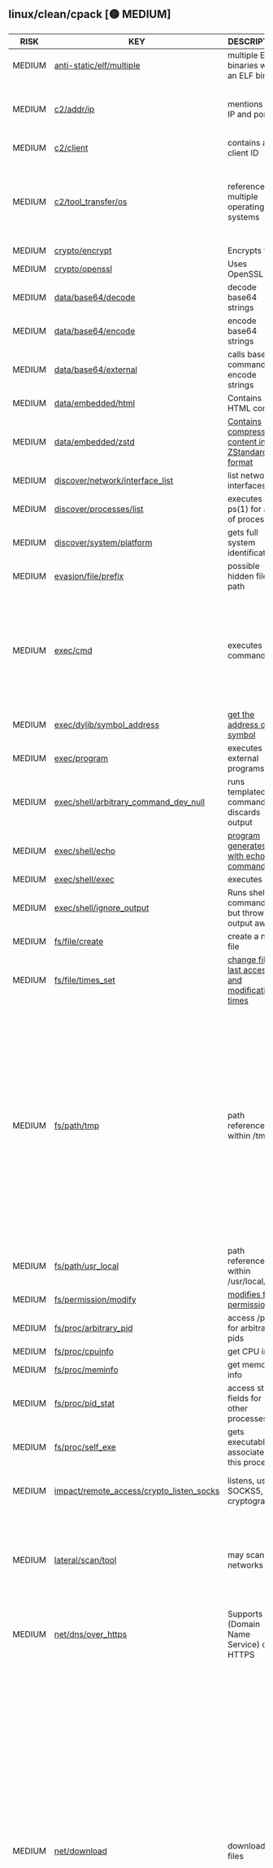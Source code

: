 ## linux/clean/cpack [🟡 MEDIUM]

| RISK | KEY | DESCRIPTION | EVIDENCE |
|--|--|--|--|
| MEDIUM | [anti-static/elf/multiple](https://github.com/chainguard-dev/malcontent/blob/main/rules/anti-static/elf/multiple.yara#multiple_elf) | multiple ELF binaries within an ELF binary | `$elf_head` |
| MEDIUM | [c2/addr/ip](https://github.com/chainguard-dev/malcontent/blob/main/rules/c2/addr/ip.yara#ip_port_mention) | mentions an IP and port | [local_ip](https://github.com/search?q=local_ip&type=code)<br>[use_port](https://github.com/search?q=use_port&type=code)<br>[Port](https://github.com/search?q=Port&type=code)<br>[Ip](https://github.com/search?q=Ip&type=code)<br>[IP](https://github.com/search?q=IP&type=code) |
| MEDIUM | [c2/client](https://github.com/chainguard-dev/malcontent/blob/main/rules/c2/client.yara#clientID) | contains a client ID | [clientID](https://github.com/search?q=clientID&type=code) |
| MEDIUM | [c2/tool_transfer/os](https://github.com/chainguard-dev/malcontent/blob/main/rules/c2/tool_transfer/os.yara#multiple_os_ref) | references multiple operating systems | [https://](https://)<br>[Windows](https://github.com/search?q=Windows&type=code)<br>[http://](http://)<br>[windows](https://github.com/search?q=windows&type=code)<br>[Darwin](https://github.com/search?q=Darwin&type=code)<br>[linux](https://github.com/search?q=linux&type=code)<br>[Linux](https://github.com/search?q=Linux&type=code)<br>[macOS](https://github.com/search?q=macOS&type=code) |
| MEDIUM | [crypto/encrypt](https://github.com/chainguard-dev/malcontent/blob/main/rules/crypto/encrypt.yara#file_crypter) | Encrypts files | [cryptor](https://github.com/search?q=cryptor&type=code) |
| MEDIUM | [crypto/openssl](https://github.com/chainguard-dev/malcontent/blob/main/rules/crypto/openssl.yara#openssl_user) | Uses OpenSSL | [OpenSSL](https://github.com/search?q=OpenSSL&type=code)<br>[openssl](https://github.com/search?q=openssl&type=code) |
| MEDIUM | [data/base64/decode](https://github.com/chainguard-dev/malcontent/blob/main/rules/data/base64/base64-decode.yara#py_base64_decode) | decode base64 strings | [py_base64_decode::base64_decode](https://github.com/search?q=py_base64_decode%3A%3Abase64_decode&type=code) |
| MEDIUM | [data/base64/encode](https://github.com/chainguard-dev/malcontent/blob/main/rules/data/base64/base64-encode.yara#py_base64_encode) | encode base64 strings | [py_base64_encode::base64_encode](https://github.com/search?q=py_base64_encode%3A%3Abase64_encode&type=code) |
| MEDIUM | [data/base64/external](https://github.com/chainguard-dev/malcontent/blob/main/rules/data/base64/external.yara#base64_shell_encode) | calls base64 command to encode strings | [base64_shell_encode::base64](https://github.com/search?q=base64_shell_encode%3A%3Abase64&type=code) |
| MEDIUM | [data/embedded/html](https://github.com/chainguard-dev/malcontent/blob/main/rules/data/embedded/embedded-html.yara#html) | Contains HTML content | [<html>](https://github.com/search?q=%3Chtml%3E&type=code) |
| MEDIUM | [data/embedded/zstd](https://github.com/chainguard-dev/malcontent/blob/main/rules/data/embedded/embedded-zstd.yara#embedded_zstd) | [Contains compressed content in ZStandard format](https://github.com/facebook/zstd) | `$ref` |
| MEDIUM | [discover/network/interface_list](https://github.com/chainguard-dev/malcontent/blob/main/rules/discover/network/interface-list.yara#bsd_ifaddrs) | list network interfaces | [freeifaddrs](https://github.com/search?q=freeifaddrs&type=code)<br>[getifaddrs](https://github.com/search?q=getifaddrs&type=code) |
| MEDIUM | [discover/processes/list](https://github.com/chainguard-dev/malcontent/blob/main/rules/discover/processes/list.yara#ps_exec) | executes ps(1) for a list of processes | [ps ax](https://github.com/search?q=ps+ax&type=code)<br>[#!](https://github.com/search?q=%23%21&type=code) |
| MEDIUM | [discover/system/platform](https://github.com/chainguard-dev/malcontent/blob/main/rules/discover/system/platform.yara#uname_a) | gets full system identification | [uname -a](https://github.com/search?q=uname+-a&type=code) |
| MEDIUM | [evasion/file/prefix](https://github.com/chainguard-dev/malcontent/blob/main/rules/evasion/file/prefix/prefix.yara#static_hidden_path) | possible hidden file path | [/home/linuxbrew/.linuxbrew](https://github.com/search?q=%2Fhome%2Flinuxbrew%2F.linuxbrew&type=code) |
| MEDIUM | [exec/cmd](https://github.com/chainguard-dev/malcontent/blob/main/rules/exec/cmd/cmd.yara#exec) | executes a command | [_ZZN12_GLOBAL__N_117TryRunCommandImpl18DoNotRunExecutableERKNSt7_](https://github.com/search?q=_ZZN12_GLOBAL__N_117TryRunCommandImpl18DoNotRunExecutableERKNSt7_&type=code)<br>[N_125cmFunctionFunctionBlocker16StartCommandNameEv](https://github.com/search?q=N_125cmFunctionFunctionBlocker16StartCommandNameEv&type=code)<br>[_N_124cmForEachFunctionBlocker16StartCommandNameEv](https://github.com/search?q=_N_124cmForEachFunctionBlocker16StartCommandNameEv&type=code)<br>[_N_122cmMacroFunctionBlocker16StartCommandNameEv](https://github.com/search?q=_N_122cmMacroFunctionBlocker16StartCommandNameEv&type=code)<br>[_N_122cmBlockFunctionBlocker16StartCommandNameEv](https://github.com/search?q=_N_122cmBlockFunctionBlocker16StartCommandNameEv&type=code)<br>[_ZNK22cmWhileFunctionBlocker16StartCommandNameEv](https://github.com/search?q=_ZNK22cmWhileFunctionBlocker16StartCommandNameEv&type=code)<br>[_ZN13cmSystemTools25s_DisableRunCommandOutputE](https://github.com/search?q=_ZN13cmSystemTools25s_DisableRunCommandOutputE&type=code)<br>[_ZNK19cmIfFunctionBlocker16StartCommandNameEv](https://github.com/search?q=_ZNK19cmIfFunctionBlocker16StartCommandNameEv&type=code)<br>[_ZN13cmSystemTools23s_RunCommandHideConsoleE](https://github.com/search?q=_ZN13cmSystemTools23s_RunCommandHideConsoleE&type=code)<br>[cmExecuteCommand](https://github.com/search?q=cmExecuteCommand&type=code)<br>[StartupCommands](https://github.com/search?q=StartupCommands&type=code) |
| MEDIUM | [exec/dylib/symbol_address](https://github.com/chainguard-dev/malcontent/blob/main/rules/exec/dylib/symbol-address.yara#dlsym) | [get the address of a symbol](https://man7.org/linux/man-pages/man3/dlsym.3.html) | [dlsym](https://github.com/search?q=dlsym&type=code) |
| MEDIUM | [exec/program](https://github.com/chainguard-dev/malcontent/blob/main/rules/exec/program/program.yara#execall) | executes external programs | [execvp](https://github.com/search?q=execvp&type=code) |
| MEDIUM | [exec/shell/arbitrary_command_dev_null](https://github.com/chainguard-dev/malcontent/blob/main/rules/exec/shell/arbitrary_command-dev_null.yara#cmd_dev_null) | runs templated commands, discards output | [%s > /dev/null](https://github.com/search?q=%25s+%3E+%2Fdev%2Fnull&type=code) |
| MEDIUM | [exec/shell/echo](https://github.com/chainguard-dev/malcontent/blob/main/rules/exec/shell/echo.yara#elf_calls_shell_echo) | [program generates text with echo command](https://linux.die.net/man/1/echo) | [echo >nul](https://github.com/search?q=echo+%3Enul&type=code)<br>[echo x %s](https://github.com/search?q=echo+x+%25s&type=code) |
| MEDIUM | [exec/shell/exec](https://github.com/chainguard-dev/malcontent/blob/main/rules/exec/shell/exec.yara#calls_shell) | executes shell | [/bin/sh](https://github.com/search?q=%2Fbin%2Fsh&type=code) |
| MEDIUM | [exec/shell/ignore_output](https://github.com/chainguard-dev/malcontent/blob/main/rules/exec/shell/ignore_output.yara#ignore_output_val) | Runs shell commands but throws output away | [s > /dev/null 2>&1](https://github.com/search?q=s+%3E+%2Fdev%2Fnull+2%3E%261&type=code) |
| MEDIUM | [fs/file/create](https://github.com/chainguard-dev/malcontent/blob/main/rules/fs/file/file-create.yara#CreateFile) | create a new file | [CreateFileSetERKNS](https://github.com/search?q=CreateFileSetERKNS&type=code) |
| MEDIUM | [fs/file/times_set](https://github.com/chainguard-dev/malcontent/blob/main/rules/fs/file/file-times-set.yara#utimes) | [change file last access and modification times](https://linux.die.net/man/2/utimes) | [utime](https://github.com/search?q=utime&type=code) |
| MEDIUM | [fs/path/tmp](https://github.com/chainguard-dev/malcontent/blob/main/rules/fs/path/tmp.yara#tmp_path) | path reference within /tmp | [/tmp/cmake-20240927-3632-facy7m/cmake-3.30.4/Source/CPack/IFW/cmCPack](https://github.com/search?q=%2Ftmp%2Fcmake-20240927-3632-facy7m%2Fcmake-3.30.4%2FSource%2FCPack%2FIFW%2FcmCPack&type=code)<br>[/tmp/cmake-20240927-3632-facy7m/cmake-3.30.4/Source/CPack/cmCPackDebG](https://github.com/search?q=%2Ftmp%2Fcmake-20240927-3632-facy7m%2Fcmake-3.30.4%2FSource%2FCPack%2FcmCPackDebG&type=code)<br>[/tmp/cmake-20240927-3632-facy7m/cmake-3.30.4/Source/CPack/cmCPackInno](https://github.com/search?q=%2Ftmp%2Fcmake-20240927-3632-facy7m%2Fcmake-3.30.4%2FSource%2FCPack%2FcmCPackInno&type=code)<br>[/tmp/cmake-20240927-3632-facy7m/cmake-3.30.4/Source/CPack/cmCPackNSIS](https://github.com/search?q=%2Ftmp%2Fcmake-20240927-3632-facy7m%2Fcmake-3.30.4%2FSource%2FCPack%2FcmCPackNSIS&type=code)<br>[/tmp/cmake-20240927-3632-facy7m/cmake-3.30.4/Source/CPack/cmCPackNuGe](https://github.com/search?q=%2Ftmp%2Fcmake-20240927-3632-facy7m%2Fcmake-3.30.4%2FSource%2FCPack%2FcmCPackNuGe&type=code)<br>[/tmp/cmake-20240927-3632-facy7m/cmake-3.30.4/Source/CPack/cmCPackSTGZ](https://github.com/search?q=%2Ftmp%2Fcmake-20240927-3632-facy7m%2Fcmake-3.30.4%2FSource%2FCPack%2FcmCPackSTGZ&type=code)<br>[/tmp/cmake-20240927-3632-facy7m/cmake-3.30.4/Utilities/cmcurl/lib/vtl](https://github.com/search?q=%2Ftmp%2Fcmake-20240927-3632-facy7m%2Fcmake-3.30.4%2FUtilities%2Fcmcurl%2Flib%2Fvtl&type=code)<br>[/tmp/cmake-20240927-3632-facy7m/cmake-3.30.4/Source/CPack/cmCPackGene](https://github.com/search?q=%2Ftmp%2Fcmake-20240927-3632-facy7m%2Fcmake-3.30.4%2FSource%2FCPack%2FcmCPackGene&type=code)<br>[/tmp/cmake-20240927-3632-facy7m/cmake-3.30.4/Source/CPack/cmCPackRPMG](https://github.com/search?q=%2Ftmp%2Fcmake-20240927-3632-facy7m%2Fcmake-3.30.4%2FSource%2FCPack%2FcmCPackRPMG&type=code)<br>[/tmp/cmake-20240927-3632-facy7m/cmake-3.30.4/Source/CPack/cmCPackArch](https://github.com/search?q=%2Ftmp%2Fcmake-20240927-3632-facy7m%2Fcmake-3.30.4%2FSource%2FCPack%2FcmCPackArch&type=code)<br>[/tmp/cmake-20240927-3632-facy7m/cmake-3.30.4/Source/CPack/cmCPackExte](https://github.com/search?q=%2Ftmp%2Fcmake-20240927-3632-facy7m%2Fcmake-3.30.4%2FSource%2FCPack%2FcmCPackExte&type=code)<br>[/tmp/cmake-20240927-3632-facy7m/cmake-3.30.4/Source/CPack/cpack.cxx](https://github.com/search?q=%2Ftmp%2Fcmake-20240927-3632-facy7m%2Fcmake-3.30.4%2FSource%2FCPack%2Fcpack.cxx&type=code) |
| MEDIUM | [fs/path/usr_local](https://github.com/chainguard-dev/malcontent/blob/main/rules/fs/path/usr-local.yara#usr_local_bin_path) | path reference within /usr/local/bin | [/usr/local/bin](https://github.com/search?q=%2Fusr%2Flocal%2Fbin&type=code) |
| MEDIUM | [fs/permission/modify](https://github.com/chainguard-dev/malcontent/blob/main/rules/fs/permission/permission-modify.yara#chmod) | [modifies file permissions](https://linux.die.net/man/1/chmod) | [chmod](https://github.com/search?q=chmod&type=code) |
| MEDIUM | [fs/proc/arbitrary_pid](https://github.com/chainguard-dev/malcontent/blob/main/rules/fs/proc/arbitrary-pid.yara#proc_arbitrary) | access /proc for arbitrary pids | [/proc/%d/stat](https://github.com/search?q=%2Fproc%2F%25d%2Fstat&type=code) |
| MEDIUM | [fs/proc/cpuinfo](https://github.com/chainguard-dev/malcontent/blob/main/rules/fs/proc/cpuinfo.yara#proc_cpuinfo) | get CPU info | [/proc/cpuinfo](https://github.com/search?q=%2Fproc%2Fcpuinfo&type=code) |
| MEDIUM | [fs/proc/meminfo](https://github.com/chainguard-dev/malcontent/blob/main/rules/fs/proc/meminfo.yara#proc_meminfo_val) | get memory info | [/proc/meminfo](https://github.com/search?q=%2Fproc%2Fmeminfo&type=code) |
| MEDIUM | [fs/proc/pid_stat](https://github.com/chainguard-dev/malcontent/blob/main/rules/fs/proc/pid-stat.yara#proc_pid_stat) | access status fields for other processes | [/proc/%d/stat](https://github.com/search?q=%2Fproc%2F%25d%2Fstat&type=code) |
| MEDIUM | [fs/proc/self_exe](https://github.com/chainguard-dev/malcontent/blob/main/rules/fs/proc/self-exe.yara#proc_self_exe) | gets executable associated to this process | [/proc/self/exe](https://github.com/search?q=%2Fproc%2Fself%2Fexe&type=code) |
| MEDIUM | [impact/remote_access/crypto_listen_socks](https://github.com/chainguard-dev/malcontent/blob/main/rules/impact/remote_access/crypto_listen_socks.yara#socks_crypto_listener) | listens, uses SOCKS5, and cryptography | [SOCKS5](https://github.com/search?q=SOCKS5&type=code)<br>[listen](https://github.com/search?q=listen&type=code)<br>[crypto](https://github.com/search?q=crypto&type=code)<br>[socks5](https://github.com/search?q=socks5&type=code) |
| MEDIUM | [lateral/scan/tool](https://github.com/chainguard-dev/malcontent/blob/main/rules/lateral/scan/scan_tool.yara#generic_scan_tool) | may scan networks | [%d.%d.%d.%d](https://github.com/search?q=%25d.%25d.%25d.%25d&type=code)<br>[connect](https://github.com/search?q=connect&type=code)<br>[Target](https://github.com/search?q=Target&type=code)<br>[socket](https://github.com/search?q=socket&type=code)<br>[target](https://github.com/search?q=target&type=code)<br>[probe](https://github.com/search?q=probe&type=code)<br>[port](https://github.com/search?q=port&type=code)<br>[scan](https://github.com/search?q=scan&type=code)<br>[Port](https://github.com/search?q=Port&type=code) |
| MEDIUM | [net/dns/over_https](https://github.com/chainguard-dev/malcontent/blob/main/rules/net/dns/dns-over-https.yara#doh_refs) | Supports DNS (Domain Name Service) over HTTPS | [application/dns-message](https://github.com/search?q=application%2Fdns-message&type=code) |
| MEDIUM | [net/download](https://github.com/chainguard-dev/malcontent/blob/main/rules/net/download/download.yara#download) | download files | [CPACK_INNOSETUP_DOWNLOAD_HASHES_INTERNAL](https://github.com/search?q=CPACK_INNOSETUP_DOWNLOAD_HASHES_INTERNAL&type=code)<br>[CPACK_INNOSETUP_DOWNLOAD_COUNT_INTERNAL](https://github.com/search?q=CPACK_INNOSETUP_DOWNLOAD_COUNT_INTERNAL&type=code)<br>[CPACK_INNOSETUP_DOWNLOAD_URLS_INTERNAL](https://github.com/search?q=CPACK_INNOSETUP_DOWNLOAD_URLS_INTERNAL&type=code)<br>[skipping download as file already](https://github.com/search?q=skipping+download+as+file+already&type=code)<br>[protected CPackDownloadComponents](https://github.com/search?q=protected+CPackDownloadComponents&type=code)<br>[compute hash on downloaded file](https://github.com/search?q=compute+hash+on+downloaded+file&type=code)<br>[protected CPackDownloadArchives](https://github.com/search?q=protected+CPackDownloadArchives&type=code)<br>[protected CPackDownloadHashes](https://github.com/search?q=protected+CPackDownloadHashes&type=code)<br>[protected CPackDownloadCount](https://github.com/search?q=protected+CPackDownloadCount&type=code)<br>[for the URL download method](https://github.com/search?q=for+the+URL+download+method&type=code)<br>[protected CPackDownloadUrls](https://github.com/search?q=protected+CPackDownloadUrls&type=code)<br>[partial download completed](https://github.com/search?q=partial+download+completed&type=code)<br>[DOWNLOAD missing VAR for](https://github.com/search?q=DOWNLOAD+missing+VAR+for&type=code)<br>[DOWNLOAD cannot set http](https://github.com/search?q=DOWNLOAD+cannot+set+http&type=code)<br>[DOWNLOAD cannot set user](https://github.com/search?q=DOWNLOAD+cannot+set+user&type=code)<br>[DOWNLOAD cannot set TLS](https://github.com/search?q=DOWNLOAD+cannot+set+TLS&type=code)<br>[hash on failed download](https://github.com/search?q=hash+on+failed+download&type=code)<br>[DOWNLOAD cannot set url](https://github.com/search?q=DOWNLOAD+cannot+set+url&type=code)<br>[DOWNLOAD HASH mismatch](https://github.com/search?q=DOWNLOAD+HASH+mismatch&type=code)<br>[CPACK_IFW_DOWNLOAD_ALL](https://github.com/search?q=CPACK_IFW_DOWNLOAD_ALL&type=code)<br>[completely downloaded](https://github.com/search?q=completely+downloaded&type=code)<br>[DOWNLOAD missing ALGO](https://github.com/search?q=DOWNLOAD+missing+ALGO&type=code)<br>[download_write header](https://github.com/search?q=download_write+header&type=code)<br>[is already downloaded](https://github.com/search?q=is+already+downloaded&type=code)<br>[download_write body](https://github.com/search?q=download_write+body&type=code)<br>[CPACK_USES_DOWNLOAD](https://github.com/search?q=CPACK_USES_DOWNLOAD&type=code)<br>[CPACK_DOWNLOAD_SITE](https://github.com/search?q=CPACK_DOWNLOAD_SITE&type=code)<br>[CPACK_DOWNLOAD_ALL](https://github.com/search?q=CPACK_DOWNLOAD_ALL&type=code)<br>[Call DownloadFile](https://github.com/search?q=Call+DownloadFile&type=code)<br>[cw_download_write](https://github.com/search?q=cw_download_write&type=code)<br>[t resume download](https://github.com/search?q=t+resume+download&type=code)<br>[VERIFY_DOWNLOADS](https://github.com/search?q=VERIFY_DOWNLOADS&type=code)<br>[DOWNLOAD error](https://github.com/search?q=DOWNLOAD+error&type=code)<br>[isDownloaded](https://github.com/search?q=isDownloaded&type=code)<br>[maxdownload](https://github.com/search?q=maxdownload&type=code)<br>[_DOWNLOADED](https://github.com/search?q=_DOWNLOADED&type=code)<br>[Maxdownload](https://github.com/search?q=Maxdownload&type=code) |
| MEDIUM | [net/download/fetch](https://github.com/chainguard-dev/malcontent/blob/main/rules/net/download/fetch.yara#curl_value) | Invokes curl to download a file | [curl is built without the HTTPS-proxy support.](https://github.com/search?q=curl+is+built+without+the+HTTPS-proxy+support.&type=code)<br>[curl function was given a bad argument](https://github.com/search?q=curl+function+was+given+a+bad+argument&type=code)<br>[curl due to a build-time decision.](https://github.com/search?q=curl+due+to+a+build-time+decision.&type=code)<br>[curl lacks IDN support](https://github.com/search?q=curl+lacks+IDN+support&type=code)<br>[curl user interface](https://github.com/search?q=curl+user+interface&type=code)<br>[curl understands](https://github.com/search?q=curl+understands&type=code)<br>[curl offers](https://github.com/search?q=curl+offers&type=code) |
| MEDIUM | [net/http/accept](https://github.com/chainguard-dev/malcontent/blob/main/rules/net/http/accept.yara#http_accept_binary) | accepts binary files via HTTP | [application/octet-stream](https://github.com/search?q=application%2Foctet-stream&type=code)<br>[Accept](https://github.com/search?q=Accept&type=code) |
| MEDIUM | [net/http/cookies](https://github.com/chainguard-dev/malcontent/blob/main/rules/net/http/cookies.yara#http_cookie) | [access HTTP resources using cookies](https://developer.mozilla.org/en-US/docs/Web/HTTP/Cookies) | [Cookie](https://github.com/search?q=Cookie&type=code)<br>[HTTP](https://github.com/search?q=HTTP&type=code) |
| MEDIUM | [net/http/form_upload](https://github.com/chainguard-dev/malcontent/blob/main/rules/net/http/form-upload.yara#http_form_upload) | upload content via HTTP form | [application/x-www-form-urlencoded](https://github.com/search?q=application%2Fx-www-form-urlencoded&type=code)<br>[POST](https://github.com/search?q=POST&type=code)<br>[post](https://github.com/search?q=post&type=code) |
| MEDIUM | [net/http/post](https://github.com/chainguard-dev/malcontent/blob/main/rules/net/http/post.yara#http_post) | submits content to websites | [Content-Type: application/dns](https://github.com/search?q=Content-Type%3A+application%2Fdns&type=code)<br>[Content-Type: application/x](https://github.com/search?q=Content-Type%3A+application%2Fx&type=code)<br>[http](https://github.com/search?q=http&type=code)<br>[HTTP](https://github.com/search?q=HTTP&type=code)<br>[POST](https://github.com/search?q=POST&type=code) |
| MEDIUM | [net/ip/host_port](https://github.com/chainguard-dev/malcontent/blob/main/rules/net/ip/host_port.yara#host_port_ref) | connects to an arbitrary hostname:port | `$host_port` |
| MEDIUM | [net/ip/parse](https://github.com/chainguard-dev/malcontent/blob/main/rules/net/ip/ip-parse.yara#inet_pton) | parses IP address (IPv4 or IPv6) | [inet_pton](https://github.com/search?q=inet_pton&type=code) |
| MEDIUM | [net/ip/string](https://github.com/chainguard-dev/malcontent/blob/main/rules/net/ip/ip-string.yara#inet_ntoa) | [converts IP address from byte to string](https://linux.die.net/man/3/inet_ntoa) | [inet_ntop](https://github.com/search?q=inet_ntop&type=code) |
| MEDIUM | [net/proxy/socks5](https://github.com/chainguard-dev/malcontent/blob/main/rules/net/proxy/socks5.yara#socks5) | Supports SOCK5 proxies | [SOCKS5](https://github.com/search?q=SOCKS5&type=code)<br>[socks5](https://github.com/search?q=socks5&type=code) |
| MEDIUM | [net/proxy/tunnel](https://github.com/chainguard-dev/malcontent/blob/main/rules/net/proxy/tunnel_proxy.yara#tunnel_proxy) | network tunnel proxy | [TLSVersion](https://github.com/search?q=TLSVersion&type=code)<br>[socket](https://github.com/search?q=socket&type=code)<br>[tunnel](https://github.com/search?q=tunnel&type=code)<br>[SOCKS5](https://github.com/search?q=SOCKS5&type=code)<br>[crypto](https://github.com/search?q=crypto&type=code)<br>[proxy](https://github.com/search?q=proxy&type=code)<br>[Proxy](https://github.com/search?q=Proxy&type=code) |
| MEDIUM | [net/rpc/ntlm](https://github.com/chainguard-dev/malcontent/blob/main/rules/net/rpc/ntlm.yara#windows_ntlm_auth) | supports Windows NTLM authentication | [ntlm](https://github.com/search?q=ntlm&type=code)<br>[NTLM](https://github.com/search?q=NTLM&type=code) |
| MEDIUM | [net/socket/listen](https://github.com/chainguard-dev/malcontent/blob/main/rules/net/socket/socket-listen.yara#listen) | generic listen string | [socket](https://github.com/search?q=socket&type=code)<br>[listen](https://github.com/search?q=listen&type=code)<br>[accept](https://github.com/search?q=accept&type=code) |
| MEDIUM | [net/socket/pair](https://github.com/chainguard-dev/malcontent/blob/main/rules/net/socket/pair.yara#socket_pair) | create a pair of connected sockets | [socketpair](https://github.com/search?q=socketpair&type=code) |
| MEDIUM | [net/tcp/ssh](https://github.com/chainguard-dev/malcontent/blob/main/rules/net/tcp/ssh.yara#ssh) | Supports SSH (secure shell) | [SSH](https://github.com/search?q=SSH&type=code) |
| MEDIUM | [net/url/embedded](https://github.com/chainguard-dev/malcontent/blob/main/rules/net/url/embedded.yara#http_url_with_php) | contains hardcoded PHP endpoint | [https://jrsoftware.org/isinfo.php?](https://jrsoftware.org/isinfo.php?) |
| MEDIUM | [net/url/encode](https://github.com/chainguard-dev/malcontent/blob/main/rules/net/url/encode.yara#url_encode) | encodes URL, likely to pass GET variables | [urlencode](https://github.com/search?q=urlencode&type=code) |
| MEDIUM | [sus/exclamation](https://github.com/chainguard-dev/malcontent/blob/main/rules/sus/exclamation.yara#exclamations) | gets very excited | [Could not find CMAKE_ROOT !!!](https://github.com/search?q=Could+not+find+CMAKE_ROOT+%21%21%21&type=code) |
| LOW | [c2/addr/url](https://github.com/chainguard-dev/malcontent/blob/main/rules/c2/addr/url.yara#binary_with_url) | binary contains hardcoded URL | [http://www.w3.org/XML/1998/namespace](http://www.w3.org/XML/1998/namespace)<br>[https://jrsoftware.org/isinfo.php](https://jrsoftware.org/isinfo.php)<br>[https://curl.se/docs/hsts.html](https://curl.se/docs/hsts.html)<br>[http://www.w3.org/2000/xmlns/](http://www.w3.org/2000/xmlns/)<br>[http://nsis.sourceforge.net](http://nsis.sourceforge.net)<br>[https://curl.se/docs/http](https://curl.se/docs/http) |
| LOW | [c2/tool_transfer/arch](https://github.com/chainguard-dev/malcontent/blob/main/rules/c2/tool_transfer/arch.yara#arch_ref) | references a specific architecture | [https://](https://)<br>[http://](http://)<br>[arm64](https://github.com/search?q=arm64&type=code)<br>[x86](https://github.com/search?q=x86&type=code) |
| LOW | [credential/password](https://github.com/chainguard-dev/malcontent/blob/main/rules/credential/password/password.yara#password) | references a 'password' | [No password part in the URL](https://github.com/search?q=No+password+part+in+the+URL&type=code)<br>[cannot set user password](https://github.com/search?q=cannot+set+user+password&type=code)<br>[check password](https://github.com/search?q=check+password&type=code)<br>[Bad password](https://github.com/search?q=Bad+password&type=code)<br>[Password](https://github.com/search?q=Password&type=code) |
| LOW | [credential/ssl/private_key](https://github.com/chainguard-dev/malcontent/blob/main/rules/credential/ssl/private_key.yara#private_key_val) | References private keys | [private_key](https://github.com/search?q=private_key&type=code)<br>[privatekey](https://github.com/search?q=privatekey&type=code) |
| LOW | [crypto/aes](https://github.com/chainguard-dev/malcontent/blob/main/rules/crypto/aes.yara#crypto_aes) | Supports AES (Advanced Encryption Standard) | [aes_encrypt](https://github.com/search?q=aes_encrypt&type=code)<br>[AES](https://github.com/search?q=AES&type=code) |
| LOW | [crypto/decrypt](https://github.com/chainguard-dev/malcontent/blob/main/rules/crypto/decrypt.yara#decrypt) | decrypts data | [Decryption is unsupport](https://github.com/search?q=Decryption+is+unsupport&type=code) |
| LOW | [crypto/public_key](https://github.com/chainguard-dev/malcontent/blob/main/rules/crypto/public_key.yara#public_key) | references a 'public key' | [public key](https://github.com/search?q=public+key&type=code)<br>[Public Key](https://github.com/search?q=Public+Key&type=code)<br>[Public key](https://github.com/search?q=Public+key&type=code) |
| LOW | [crypto/tls](https://github.com/chainguard-dev/malcontent/blob/main/rules/crypto/tls.yara#tls) | tls | [TLSVersion](https://github.com/search?q=TLSVersion&type=code) |
| LOW | [data/compression/bzip2](https://github.com/chainguard-dev/malcontent/blob/main/rules/data/compression/bzip2.yara#bzip2) | Works with bzip2 files | [bzip2](https://github.com/search?q=bzip2&type=code) |
| LOW | [data/compression/gzip](https://github.com/chainguard-dev/malcontent/blob/main/rules/data/compression/gzip.yara#gzip) | [works with gzip files](https://www.gnu.org/software/gzip/) | [gzip](https://github.com/search?q=gzip&type=code) |
| LOW | [data/compression/lzma](https://github.com/chainguard-dev/malcontent/blob/main/rules/data/compression/lzma.yara#lzma) | [works with lzma files](https://en.wikipedia.org/wiki/Lempel%E2%80%93Ziv%E2%80%93Markov_chain_algorithm) | [lzma](https://github.com/search?q=lzma&type=code) |
| LOW | [data/compression/zlib](https://github.com/chainguard-dev/malcontent/blob/main/rules/data/compression/zlib.yara#zlib) | uses zlib | [zlib](https://github.com/search?q=zlib&type=code) |
| LOW | [data/compression/zstd](https://github.com/chainguard-dev/malcontent/blob/main/rules/data/compression/zstd.yara#zstd) | Zstandard: fast real-time compression algorithm | [ZSTD_decompressStream](https://github.com/search?q=ZSTD_decompressStream&type=code)<br>`$magic_bytes`<br>`$decompress`<br>[zstd](https://github.com/search?q=zstd&type=code)<br>`$ref` |
| LOW | [data/encoding/base64](https://github.com/chainguard-dev/malcontent/blob/main/rules/data/encoding/base64.yara#b64) | Supports base64 encoded strings | [base64](https://github.com/search?q=base64&type=code) |
| LOW | [data/hash/md5](https://github.com/chainguard-dev/malcontent/blob/main/rules/data/hash/md5.yara#MD5) | Uses the MD5 signature format | [MD5_Update](https://github.com/search?q=MD5_Update&type=code)<br>[MD5_Final](https://github.com/search?q=MD5_Final&type=code)<br>[MD5_Init](https://github.com/search?q=MD5_Init&type=code) |
| LOW | [data/hash/sha256](https://github.com/chainguard-dev/malcontent/blob/main/rules/data/hash/sha256.yara#SHA256) | Uses the SHA256 signature format | [SHA256_](https://github.com/search?q=SHA256_&type=code) |
| LOW | [data/random/insecure](https://github.com/chainguard-dev/malcontent/blob/main/rules/data/random/insecure.yara#bsd_rand) | [generate random numbers insecurely](https://man.openbsd.org/rand) | [srand](https://github.com/search?q=srand&type=code) |
| LOW | [discover/network/interface](https://github.com/chainguard-dev/malcontent/blob/main/rules/discover/network/interface.yara#bsd_if) | get network interfaces by name or index | [if_nametoindex](https://github.com/search?q=if_nametoindex&type=code) |
| LOW | [discover/system/hostname](https://github.com/chainguard-dev/malcontent/blob/main/rules/discover/system/hostname.yara#gethostname) | [get computer host name](https://man7.org/linux/man-pages/man2/sethostname.2.html) | [gethostname](https://github.com/search?q=gethostname&type=code) |
| LOW | [discover/user/HOME](https://github.com/chainguard-dev/malcontent/blob/main/rules/discover/user/HOME.yara#HOME) | [Looks up the HOME directory for the current user](https://man.openbsd.org/login.1#ENVIRONMENT) | [getenv](https://github.com/search?q=getenv&type=code)<br>[HOME](https://github.com/search?q=HOME&type=code) |
| LOW | [discover/user/USER](https://github.com/chainguard-dev/malcontent/blob/main/rules/discover/user/USER.yara#USER) | [Looks up the USER name of the current user](https://man.openbsd.org/login.1#ENVIRONMENT) | [getenv](https://github.com/search?q=getenv&type=code)<br>[USER](https://github.com/search?q=USER&type=code)<br>[ENV](https://github.com/search?q=ENV&type=code) |
| LOW | [exec/conditional/LANG](https://github.com/chainguard-dev/malcontent/blob/main/rules/exec/conditional/LANG.yara#LANG_getenv) | Looks up language of current user | [getenv](https://github.com/search?q=getenv&type=code)<br>[LANG](https://github.com/search?q=LANG&type=code) |
| LOW | [exec/dylib/address_check](https://github.com/chainguard-dev/malcontent/blob/main/rules/exec/dylib/address-check.yara#dladdr) | [determine if address belongs to a shared library](https://man7.org/linux/man-pages/man3/dladdr.3.html) | [dladdr](https://github.com/search?q=dladdr&type=code) |
| LOW | [exec/plugin](https://github.com/chainguard-dev/malcontent/blob/main/rules/exec/plugin/plugin.yara#plugin) | references a 'plugin' | [plugin_state_location](https://github.com/search?q=plugin_state_location&type=code) |
| LOW | [exec/program/background](https://github.com/chainguard-dev/malcontent/blob/main/rules/exec/program/program-background.yara#waitpid) | [wait for process to exit](https://linux.die.net/man/2/waitpid) | [waitpid](https://github.com/search?q=waitpid&type=code) |
| LOW | [exec/shell/SHELL](https://github.com/chainguard-dev/malcontent/blob/main/rules/exec/shell/SHELL.yara#SHELL) | [path to active shell](https://man.openbsd.org/login.1#ENVIRONMENT) | [SHELL](https://github.com/search?q=SHELL&type=code) |
| LOW | [exec/shell/TERM](https://github.com/chainguard-dev/malcontent/blob/main/rules/exec/shell/TERM.yara#TERM) | [Look up or override terminal settings](https://www.gnu.org/software/gettext/manual/html_node/The-TERM-variable.html) | [TERM](https://github.com/search?q=TERM&type=code) |
| LOW | [fs/directory/create](https://github.com/chainguard-dev/malcontent/blob/main/rules/fs/directory/directory-create.yara#mkdir) | [creates directories](https://man7.org/linux/man-pages/man2/mkdir.2.html) | [mkdir](https://github.com/search?q=mkdir&type=code) |
| LOW | [fs/directory/remove](https://github.com/chainguard-dev/malcontent/blob/main/rules/fs/directory/directory-remove.yara#rmdir) | Uses libc functions to remove directories | [rmdir](https://github.com/search?q=rmdir&type=code) |
| LOW | [fs/fifo_create](https://github.com/chainguard-dev/malcontent/blob/main/rules/fs/fifo-create.yara#mkfifo) | make a FIFO special file (a named pipe) | [mkfifo](https://github.com/search?q=mkfifo&type=code) |
| LOW | [fs/file/delete](https://github.com/chainguard-dev/malcontent/blob/main/rules/fs/file/file-delete.yara#unlink) | [deletes files](https://man7.org/linux/man-pages/man2/unlink.2.html) | [unlinkat](https://github.com/search?q=unlinkat&type=code) |
| LOW | [fs/file/delete_forcibly](https://github.com/chainguard-dev/malcontent/blob/main/rules/fs/file/file-delete-forcibly.yara#rm_force) | Forcibly deletes files | [rm -f $TARGET_FILE](https://github.com/search?q=rm+-f+%24TARGET_FILE&type=code) |
| LOW | [fs/file/flags_change](https://github.com/chainguard-dev/malcontent/blob/main/rules/fs/file/file-flags-change.yara#chflags) | [May update file flags using chflags](https://man.freebsd.org/cgi/man.cgi?chflags(1)) | [chflags](https://github.com/search?q=chflags&type=code) |
| LOW | [fs/file/rename](https://github.com/chainguard-dev/malcontent/blob/main/rules/fs/file/file-rename.yara#explicit_rename) | renames files | [MoveFile](https://github.com/search?q=MoveFile&type=code) |
| LOW | [fs/file/truncate](https://github.com/chainguard-dev/malcontent/blob/main/rules/fs/file/file-truncate.yara#ftruncate) | truncate a file to a specified length | [ftruncate](https://github.com/search?q=ftruncate&type=code) |
| LOW | [fs/file/write](https://github.com/chainguard-dev/malcontent/blob/main/rules/fs/file/file-write.yara#file_write) | writes to file | [WriteFile](https://github.com/search?q=WriteFile&type=code) |
| LOW | [fs/link_read](https://github.com/chainguard-dev/malcontent/blob/main/rules/fs/link-read.yara#readlink) | [read value of a symbolic link](https://man7.org/linux/man-pages/man2/readlink.2.html) | [readlinkat](https://github.com/search?q=readlinkat&type=code) |
| LOW | [fs/node_create](https://github.com/chainguard-dev/malcontent/blob/main/rules/fs/node-create.yara#mknod) | [create device files](https://man7.org/linux/man-pages/man2/mknod.2.html) | [mknod](https://github.com/search?q=mknod&type=code) |
| LOW | [fs/path/etc](https://github.com/chainguard-dev/malcontent/blob/main/rules/fs/path/etc.yara#etc_path) | path reference within /etc | [/etc/ssl/certs/ca-certificates.crt](https://github.com/search?q=%2Fetc%2Fssl%2Fcerts%2Fca-certificates.crt&type=code)<br>[/etc/pki/tls/certs/ca-bundle.crt](https://github.com/search?q=%2Fetc%2Fpki%2Ftls%2Fcerts%2Fca-bundle.crt&type=code)<br>[/etc/os-release](https://github.com/search?q=%2Fetc%2Fos-release&type=code) |
| LOW | [fs/path/home](https://github.com/chainguard-dev/malcontent/blob/main/rules/fs/path/home.yara#home_path) | references path within /home | [/home/linuxbrew/.linuxbrew/Cellar/cmake/3.30.4/lib](https://github.com/search?q=%2Fhome%2Flinuxbrew%2F.linuxbrew%2FCellar%2Fcmake%2F3.30.4%2Flib&type=code)<br>[/home/linuxbrew/.linuxbrew/opt/gcc/lib/gcc/current](https://github.com/search?q=%2Fhome%2Flinuxbrew%2F.linuxbrew%2Fopt%2Fgcc%2Flib%2Fgcc%2Fcurrent&type=code)<br>[/home/linuxbrew/.linuxbrew/opt/ncurses/lib](https://github.com/search?q=%2Fhome%2Flinuxbrew%2F.linuxbrew%2Fopt%2Fncurses%2Flib&type=code)<br>[/home/linuxbrew/.linuxbrew/opt/openssl](https://github.com/search?q=%2Fhome%2Flinuxbrew%2F.linuxbrew%2Fopt%2Fopenssl&type=code)<br>[/home/linuxbrew/.linuxbrew/lib/ld.so](https://github.com/search?q=%2Fhome%2Flinuxbrew%2F.linuxbrew%2Flib%2Fld.so&type=code) |
| LOW | [fs/path/usr_bin](https://github.com/chainguard-dev/malcontent/blob/main/rules/fs/path/usr-bin.yara#usr_bin_path) | path reference within /usr/bin | [/usr/bin/plutil](https://github.com/search?q=%2Fusr%2Fbin%2Fplutil&type=code) |
| LOW | [fs/permission/chown](https://github.com/chainguard-dev/malcontent/blob/main/rules/fs/permission/permission-chown.yara#fchown) | May change file ownership | [fchown](https://github.com/search?q=fchown&type=code) |
| LOW | [fs/proc/pid_statistics](https://github.com/chainguard-dev/malcontent/blob/main/rules/fs/proc/pid-statistics.yara#proc_pid_stat_val) | access process stats using /pid/%d/stat | [/proc/%d/stat](https://github.com/search?q=%2Fproc%2F%25d%2Fstat&type=code) |
| LOW | [fs/symlink_resolve](https://github.com/chainguard-dev/malcontent/blob/main/rules/fs/symlink-resolve.yara#realpath) | [resolves symbolic links](https://man7.org/linux/man-pages/man3/realpath.3.html) | [realpath](https://github.com/search?q=realpath&type=code) |
| LOW | [fs/tempdir](https://github.com/chainguard-dev/malcontent/blob/main/rules/fs/tempdir/tempdir.yara#tempdir) | looks up location of temp directory | [TMPDIR](https://github.com/search?q=TMPDIR&type=code) |
| LOW | [fs/tempdir/TEMP](https://github.com/chainguard-dev/malcontent/blob/main/rules/fs/tempdir/TEMP.yara#temp) | temp | [getenv](https://github.com/search?q=getenv&type=code)<br>[temp](https://github.com/search?q=temp&type=code)<br>[TEMP](https://github.com/search?q=TEMP&type=code) |
| LOW | [fs/tempdir/TMPDIR](https://github.com/chainguard-dev/malcontent/blob/main/rules/fs/tempdir/TMPDIR.yara#TMPDIR) | TMPDIR | [TMPDIR](https://github.com/search?q=TMPDIR&type=code)<br>[getenv](https://github.com/search?q=getenv&type=code) |
| LOW | [fs/tempdir/create](https://github.com/chainguard-dev/malcontent/blob/main/rules/fs/tempdir/tempdir-create.yara#mkdtemp) | creates temporary directory | [temp dir](https://github.com/search?q=temp+dir&type=code)<br>[mkdtemp](https://github.com/search?q=mkdtemp&type=code) |
| LOW | [fs/tempfile](https://github.com/chainguard-dev/malcontent/blob/main/rules/fs/tempfile.yara#mktemp) | creates temporary files | [mktemp](https://github.com/search?q=mktemp&type=code) |
| LOW | [fs/watch](https://github.com/chainguard-dev/malcontent/blob/main/rules/fs/watch.yara#inotify) | monitors filesystem events | [inotify](https://github.com/search?q=inotify&type=code) |
| LOW | [net/ftp](https://github.com/chainguard-dev/malcontent/blob/main/rules/net/ftp/ftp.yara#ftp) | File Transfer Protocol (FTP) | [EPSV](https://github.com/search?q=EPSV&type=code) |
| LOW | [net/http/2](https://github.com/chainguard-dev/malcontent/blob/main/rules/net/http/http2.yara#http2) | Uses the HTTP/2 protocol | [HTTP/2](https://github.com/search?q=HTTP%2F2&type=code) |
| LOW | [net/http/accept_encoding](https://github.com/chainguard-dev/malcontent/blob/main/rules/net/http/accept-encoding.yara#content_type) | [set HTTP response encoding format (example: gzip)](https://developer.mozilla.org/en-US/docs/Web/HTTP/Headers/Accept-Encoding) | [Accept-Encoding](https://github.com/search?q=Accept-Encoding&type=code) |
| LOW | [net/http/auth](https://github.com/chainguard-dev/malcontent/blob/main/rules/net/http/auth.yara#http_auth) | makes HTTP requests with Bearer authentication | [WWW-Authenticate](https://github.com/search?q=WWW-Authenticate&type=code)<br>[www-authenticate](https://github.com/search?q=www-authenticate&type=code) |
| LOW | [net/http/request](https://github.com/chainguard-dev/malcontent/blob/main/rules/net/http/http-request.yara#http_request) | makes HTTP requests | [User-Agent](https://github.com/search?q=User-Agent&type=code)<br>[HTTP/1.](https://github.com/search?q=HTTP%2F1.&type=code)<br>[Referer](https://github.com/search?q=Referer&type=code) |
| LOW | [net/resolve/hostport_parse](https://github.com/chainguard-dev/malcontent/blob/main/rules/net/resolve/hostport-parse.yara#getaddrinfo) | Network address and service translation | [freeaddrinfo](https://github.com/search?q=freeaddrinfo&type=code)<br>[getaddrinfo](https://github.com/search?q=getaddrinfo&type=code) |
| LOW | [net/socket/local_addr](https://github.com/chainguard-dev/malcontent/blob/main/rules/net/socket/socket-local_addr.yara#getsockname) | [get local address of connected socket](https://man7.org/linux/man-pages/man2/getsockname.2.html) | [getsockname](https://github.com/search?q=getsockname&type=code) |
| LOW | [net/socket/peer_address](https://github.com/chainguard-dev/malcontent/blob/main/rules/net/socket/socket-peer-address.yara#getpeername) | [get peer address of connected socket](https://man7.org/linux/man-pages/man2/getpeername.2.html) | [getpeername](https://github.com/search?q=getpeername&type=code) |
| LOW | [net/socket/receive](https://github.com/chainguard-dev/malcontent/blob/main/rules/net/socket/socket-receive.yara#recvmsg) | [receive a message from a socket](https://linux.die.net/man/2/recvmsg) | [recvmsg](https://github.com/search?q=recvmsg&type=code) |
| LOW | [net/socket/send](https://github.com/chainguard-dev/malcontent/blob/main/rules/net/socket/socket-send.yara#sendmsg) | [send a message to a socket](https://linux.die.net/man/2/sendmsg) | [sendmsg](https://github.com/search?q=sendmsg&type=code) |
| LOW | [os/fd/epoll](https://github.com/chainguard-dev/malcontent/blob/main/rules/os/fd/epoll.yara#epoll) | [I/O event notification facility](https://linux.die.net/man/7/epoll) | [epoll_create](https://github.com/search?q=epoll_create&type=code)<br>[epoll_wait](https://github.com/search?q=epoll_wait&type=code) |
| LOW | [os/fd/sendfile](https://github.com/chainguard-dev/malcontent/blob/main/rules/os/fd/sendfile.yara#sendfile) | [transfer data between file descriptors](https://man7.org/linux/man-pages/man2/sendfile.2.html) | [sendfile](https://github.com/search?q=sendfile&type=code) |
| LOW | [process/chdir](https://github.com/chainguard-dev/malcontent/blob/main/rules/process/chdir.yara#chdir_shell) | changes working directory | [cd /d](https://github.com/search?q=cd+%2Fd&type=code)<br>[cd "](https://github.com/search?q=cd+%22&type=code) |
| LOW | [process/multithreaded](https://github.com/chainguard-dev/malcontent/blob/main/rules/process/multithreaded.yara#pthread_create) | [creates pthreads](https://man7.org/linux/man-pages/man3/pthread_create.3.html) | [pthread_create](https://github.com/search?q=pthread_create&type=code) |

